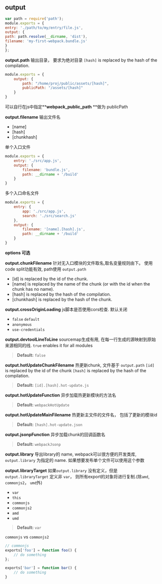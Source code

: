 ## output

```javascript
var path = require('path');
module.exports = {
entry: './path/to/my/entry/file.js',
output: {
path: path.resolve(__dirname, 'dist'),
filename: 'my-first-webpack.bundle.js'
}
};
```

**output.path**
输出目录， 要求为绝对目录
`[hash]` is replaced by the hash of the compilation.

```javascript
module.exports = {
    output: {
        path: "/home/proj/public/assets/[hash]",
        publicPath: "/assets/[hash]"
    }
}

```
可以自行在js中指定**__webpack_public_path__ **做为 publicPath



**output.filename**
输出文件名
- [name]
- [hash]
- [chunkhash]

单个入口文件
```javascript
module.exports = {
    entry: './src/app.js',
    output: {
        filename: 'bundle.js',
        path: __dirname + '/build'
    }
}
```
多个入口命名文件
```javascript
module.exports = {
    entry: {
        app: './src/app.js',
        search: './src/search.js'
    },
    output: {
        filename: '[name].[hash].js',
        path: __dirname + '/build'
    }
}
```


**options 可选**

**output.chunkFilename**
针对无入口模块的文件取名,取名变量规则由下。 使用code split功能有效, path使用 `output.path`
- [id] is replaced by the id of the chunk.
- [name] is replaced by the name of the chunk (or with the id when the chunk has no name).
- [hash] is replaced by the hash of the compilation.
- [chunkhash] is replaced by the hash of the chunk.

**output.crossOriginLoading**
js脚本是否使用cors检查. 默认关闭
- `false` `default`
- `anonymous`
- `use-credentials`


**output.devtoolLineToLine**
sourcemap生成有用, 在每一行生成的源映射到原始来源相同的线. `true` enables it for all modules
> **Default:** `false`


**output.hotUpdateChunkFilename**
热更新chunk, 文件基于 `output.path`
`[id]` is replaced by the id of the chunk
`[hash]` is replaced by the hash of the compilation.
> **Default:** `[id].[hash].hot-update.js`

**output.hotUpdateFunction**
异步加载热更新模块的方法名
> **Default:** `webpackHotUpdate`

**output.hotUpdateMainFilename**
热更新主文件的文件名， 包括了更新的模块id
> **Default:** `[hash].hot-update.json`

**output.jsonpFunction**
异步加载chunk的回调函数名
> **Default:** `webpackJsonp`

**output.library**
导出library的 name, webpack可以很方便的开发类库, `output.library` 为指定的 name. 如果想要发布单个文件可以使用这个参数

**output.libraryTarget**
如果`output.library` 没有定义，但是 `output.libraryTarget` 定义非 `var`， 则所有export的对象将进行复制.(除`amd`, `commonjs2`， `umd`外)
- `var` 
- `this`
- `commonjs`
- `commonjs2`
- `amd`
- `umd`

> **Default:** `var`

`commonjs` vs `commonjs2`

```javascript
// commonjs
exports['foo'] = function foo() {
    // do something
};

exports['bar'] = function bar() {
    // do something
}


```


